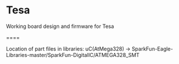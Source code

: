 Tesa
====

Working board design and firmware for Tesa

====

Location of part files in libraries:
uC(AtMega328) -> SparkFun-Eagle-Libraries-master/SparkFun-DigitalIC/ATMEGA328_SMT

